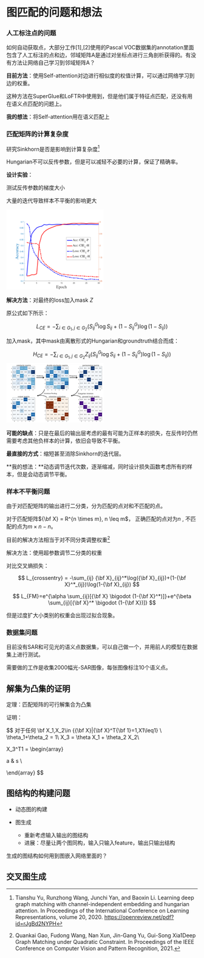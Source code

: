 # 图匹配的问题和想法

### 人工标注点的问题

如何自动获取点，大部分工作[1],[2]使用的Pascal VOC数据集的annotation里面包含了人工标注的点和边，邻域矩阵A是通过对坐标点进行三角剖析获得的。有没有方法让网络自己学习到邻域矩阵A？



**目前方法**：使用Self-attention对边进行相似度的权值计算，可以通过网络学习到边的权重。

这种方法在SuperGlue和LoFTR中使用到，但是他们属于特征点匹配，还没有用在语义点匹配的问题上。

**我的想法**：将Self-attention用在语义匹配上



### 匹配矩阵的计算复杂度

研究Sinkhorn是否是影响到计算复杂度[^1]

Hungarian不可以反传参数，但是可以减轻不必要的计算，保证了精确率。



**设计实验**：

测试反传参数的梯度大小

大量的迭代导致样本不平衡的影响更大

<img src="image-20210330224025623.png" alt="image-20210330224025623" style="zoom:25%;" />

**解决方法**：对最终的loss加入mask $Z$

原公式如下所示：

$$
L_{CE}=-\sum_{i \in G_1,j\in G_2}(S^G_{ij}\log{S_{ij}+(1-S^G_{ij})\log{(1-S_{ij})}})
$$

加入mask，其中mask由离散形式的Hungarian和groundtruth结合而成：

$$
H_{CE} =-\sum_{i \in G_1,j\in G_2}Z_{ij}(S^G_{ij}\log{S_{ij}+(1-S^G_{ij})\log{(1-S_{ij})}})
$$
<img src="image-20210330224729003.png" alt="image-20210330224729003" style="zoom:25%;" />

**可能的缺点**：只是在最后的输出层考虑的最有可能为正样本的损失，在反传时仍然需要考虑其他负样本的计算，依旧会导致不平衡。

**最直接的方式**：缩短甚至消除Sinkhorn的迭代层。

**我的想法：**动态调节迭代次数，逐渐缩减，同时设计损失函数考虑所有的样本，但是会动态调节平衡。



### 样本不平衡问题

由于对匹配矩阵的输出进行二分类，分为匹配的点对和不匹配的点。

对于匹配矩阵${\bf X} = R^{n \times m}, n \leq m$， 正确匹配的点对为$n$ , 不匹配的点为$m \times n - n$。



目前的解决方法相当于对不同分类调整权重[^2]

解决方法：使用超参数调节二分类的权重

对比交叉熵损失：

$$
L_{crossentry} = -\sum_{ij} {\bf X}_{ij}^*\log({\bf X}_{ij})+(1-{\bf X}^*_{ij})\log(1-{\bf X}_{ij})
$$

$$
L_{FM}=e^{\alpha \sum_{ij}[{\bf X} \bigodot (1-{\bf X}^*)]}+e^{\beta \sum_{ij}[{\bf X}^* \bigodot (1-{\bf X})]}
$$


但是过度扩大小类别的权重会出现过拟合现象。



### 数据集问题

目前没有SAR和可见光的语义点数据集，可以自己做一个，并用前人的模型在数据集上进行测试。

需要做的工作是收集2000幅光-SAR图像，每张图像标注10个语义点。



[^1]: Tianshu Yu, Runzhong Wang, Junchi Yan, and Baoxin Li. Learning deep graph matching with channel-independent embedding and hungarian attention. In Proceedings of the International Conference on Learning Representations, volume 20, 2020. https://openreview.net/pdf?id=rJgBd2NYPH
[^2]: Quankai Gao, Fudong Wang, Nan Xun, Jin-Gang Yu, Gui-Song Xia1Deep Graph Matching under Quadratic Constraint. In Proceedings of the IEEE Conference on Computer Vision and Pattern Recognition, 2021.





## 解集为凸集的证明

定理：匹配矩阵的可行解集合为凸集

证明：

$$
对于任何 \bf X_1,X_2\in \{{\bf X}|{\bf X}^T{\bf 1}=1,X1\leq1\} \\
\theta_1+\theta_2 = 1\\
X_3 = \theta X_1 + \theta_2 X_2\\

X_3^T1 = 
\begin{array}

a & s \\

\end{array}
$$





## 图结构的构建问题





- 动态图的构建

- 图生成
  - 重新考虑输入输出的图结构
  - 进展：尽量让两个图同构，输入只输入feature，输出只输出结构



生成的图结构如何用到图嵌入网络里面的？





## 交叉图生成





